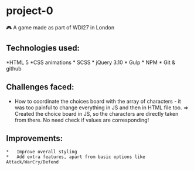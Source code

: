# project-0
🎮 A game made as part of WDI27 in London

## Technologies used:
*HTML 5
*CSS animations
	*	SCSS
	*	jQuery 3.10
	*	Gulp
	*	NPM
	*	Git & github

## Challenges faced:
* How to coordinate the choices board with the array of characters - it was too painful to change everything in JS and then in HTML file too. => Created the choice board in JS, so the characters are directly taken from there. No need check if values are corresponding!

## Improvements:
	*	Improve overall styling
	*	Add extra features, apart from basic options like Attack/WarCry/Defend
